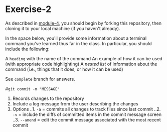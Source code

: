 # Exercise-2

As described in [module-4](https://github.com/INFO-201/m4-git-intro), you should begin by forking this repository, then cloning it to your local machine (if you haven't already).

In the space below, you'll provide some information about a terminal command you've learned thus far in the class. In particular, you should include the following:

A `heading` with the name of the command
An example of how it can be used (with appropriate code highlighting)
A _nested list_ of information about the command (i.e., things that it does, or how it can be used)

See `complete` branch for answers.

#`git commit -m "MESSAGE"`

1. Records changes to the repository
2. Include a log message from the user describing the changes
3. Options
..1. `-a` = commits all changes to track files since last commit
..2. `-v` = include the diffs of committed items in the commit message screen
..3. `--amend` = edit the commit message associated with the most recent commit